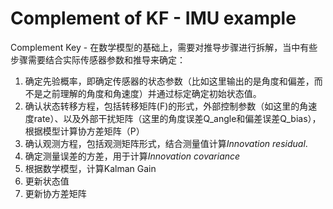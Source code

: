 # Complement of KF - IMU example

Complement Key - 在数学模型的基础上，需要对推导步骤进行拆解，当中有些步骤需要结合实际传感器参数和推导来确定：

1.  确定先验概率，即确定传感器的状态参数（比如这里输出的是角度和偏差，而不是之前理解的角度和角速度）并通过标定确定初始状态值。
2.  确认状态转移方程，包括转移矩阵(F)的形式，外部控制参数（如这里的角速度rate）、以及外部干扰矩阵（这里的角度误差Q_angle和偏差误差Q_bias），根据模型计算协方差矩阵（P）
3.  确认观测方程，包括观测矩阵形式，结合测量值计算*Innovation residual*.
4.  确定测量误差的方差，用于计算*Innovation covariance*
5.  根据数学模型，计算Kalman Gain
6.  更新状态值
7.  更新协方差矩阵